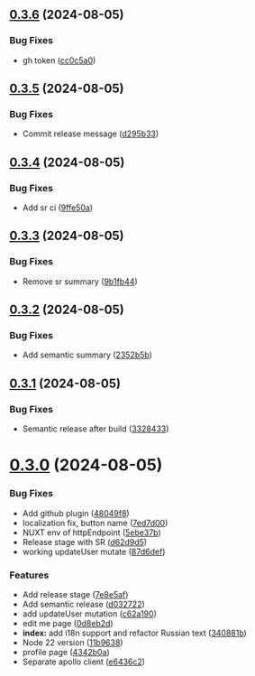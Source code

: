 ## [0.3.6](https://github.com/devind-team/bt-parts/compare/v0.3.5...v0.3.6) (2024-08-05)


### Bug Fixes

* gh token ([cc0c5a0](https://github.com/devind-team/bt-parts/commit/cc0c5a0458c3be4a07d0d2f055e29f9f7a554485))

## [0.3.5](https://github.com/devind-team/bt-parts/compare/v0.3.4...v0.3.5) (2024-08-05)


### Bug Fixes

* Commit release message ([d295b33](https://github.com/devind-team/bt-parts/commit/d295b33d4b2e9dd7600e1de5457bfdfde759f266))

## [0.3.4](https://github.com/devind-team/bt-parts/compare/v0.3.3...v0.3.4) (2024-08-05)


### Bug Fixes

* Add sr ci ([9ffe50a](https://github.com/devind-team/bt-parts/commit/9ffe50aa8796346e3007f01fb9e7bc75f32811d9))

## [0.3.3](https://github.com/devind-team/bt-parts/compare/v0.3.2...v0.3.3) (2024-08-05)


### Bug Fixes

* Remove sr summary ([9b1fb44](https://github.com/devind-team/bt-parts/commit/9b1fb44a890bbc401d895775be91c19fe3622604))

## [0.3.2](https://github.com/devind-team/bt-parts/compare/v0.3.1...v0.3.2) (2024-08-05)


### Bug Fixes

* Add semantic summary ([2352b5b](https://github.com/devind-team/bt-parts/commit/2352b5b371b5abe1ff5725955454075caccb6bd9))

## [0.3.1](https://github.com/devind-team/bt-parts/compare/v0.3.0...v0.3.1) (2024-08-05)


### Bug Fixes

* Semantic release after build ([3328433](https://github.com/devind-team/bt-parts/commit/332843389a0d7b7f9d00333cd5160958bed3cf96))

# [0.3.0](https://github.com/devind-team/bt-parts/compare/v0.2.3...v0.3.0) (2024-08-05)


### Bug Fixes

* Add github plugin ([48049f8](https://github.com/devind-team/bt-parts/commit/48049f81d2d6be15e79e931b6bc57fea7968e074))
* localization fix, button name ([7ed7d00](https://github.com/devind-team/bt-parts/commit/7ed7d00ed60482d58bb52b8934316443a93358bc))
* NUXT env of httpEndpoint ([5ebe37b](https://github.com/devind-team/bt-parts/commit/5ebe37b1417ab837a8a4fd34e9c0381a81db5872))
* Release stage with SR ([d62d9d5](https://github.com/devind-team/bt-parts/commit/d62d9d55d04b57660f1dc1beac2ee54097e03836))
* working updateUser mutate ([87d6def](https://github.com/devind-team/bt-parts/commit/87d6def82e38b6c6f137e4d771852b36c3333778))


### Features

* Add release stage ([7e8e5af](https://github.com/devind-team/bt-parts/commit/7e8e5af51f4fdcf481123513342d39476d12a05e))
* Add semantic release ([d032722](https://github.com/devind-team/bt-parts/commit/d0327228fe450b649da5e637e8b2dc2bc64fb9d6))
* add updateUser mutation ([c62a190](https://github.com/devind-team/bt-parts/commit/c62a1909b4fa428902345fdda14e3af84cbc55e0))
* edit me page ([0d8eb2d](https://github.com/devind-team/bt-parts/commit/0d8eb2d4f96e5a31926b5df6431d976015358764))
* **index:** add i18n support and refactor Russian text ([340881b](https://github.com/devind-team/bt-parts/commit/340881bc91a91e9662182ed208e079b6f70c19d2))
* Node 22 version ([11b9638](https://github.com/devind-team/bt-parts/commit/11b9638b9283e27cf825ea97745e552a2e5feb89))
* profile page ([4342b0a](https://github.com/devind-team/bt-parts/commit/4342b0ab5f715f3d58107eaf9a4a521f78de031d))
* Separate apollo client ([e6436c2](https://github.com/devind-team/bt-parts/commit/e6436c2f49ce630a67d126deb763dd1d5e0b4c83))
